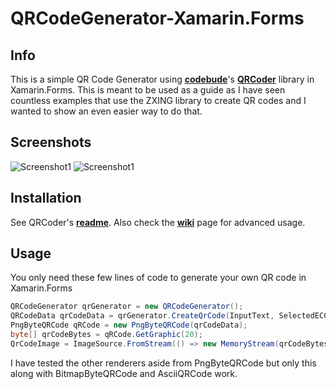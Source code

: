 # QRCodeGenerator-Xamarin.Forms

## Info
This is a simple QR Code Generator using [**codebude**](https://github.com/codebude)'s [**QRCoder**](https://github.com/codebude/QRCoder) library in Xamarin.Forms. This is meant to be used as a guide as I have seen countless examples that use the ZXING library to create QR codes and I wanted to show an even easier way to do that.

## Screenshots
![Screenshot1](https://i.imgur.com/LcJ9dec.png)  ![Screenshot1](https://i.imgur.com/sbtx4cV.png)

## Installation
See QRCoder's [**readme**](https://github.com/codebude/QRCoder). Also check the [**wiki**](https://github.com/codebude/QRCoder) page for advanced usage.

## Usage
You only need these few lines of code to generate your own QR code in Xamarin.Forms
```csharp
QRCodeGenerator qrGenerator = new QRCodeGenerator();
QRCodeData qrCodeData = qrGenerator.CreateQrCode(InputText, SelectedECCLevel);
PngByteQRCode qRCode = new PngByteQRCode(qrCodeData);
byte[] qrCodeBytes = qRCode.GetGraphic(20);
QrCodeImage = ImageSource.FromStream(() => new MemoryStream(qrCodeBytes));
```

I have tested the other renderers aside from PngByteQRCode but only this along with BitmapByteQRCode and AsciiQRCode work.
